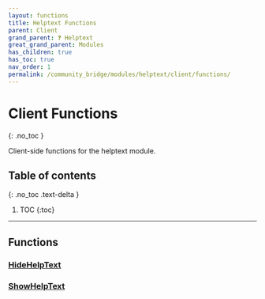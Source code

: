 ```yaml
---
layout: functions
title: Helptext Functions
parent: Client
grand_parent: ❓ Helptext
great_grand_parent: Modules
has_children: true
has_toc: true
nav_order: 1
permalink: /community_bridge/modules/helptext/client/functions/
---
```


# Client Functions
{: .no_toc }

Client-side functions for the helptext module.

## Table of contents
{: .no_toc .text-delta }

1. TOC
{:toc}

---

## Functions

### [HideHelpText](HideHelpText)

### [ShowHelpText](ShowHelpText)
